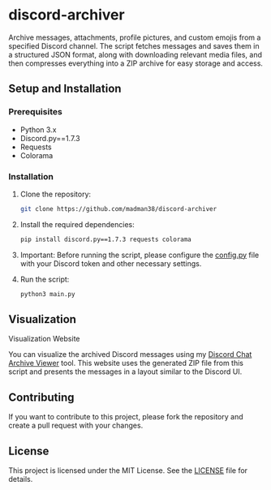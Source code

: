 # discord-archiver

Archive messages, attachments, profile pictures, and custom emojis from a specified Discord channel. The script fetches messages and saves them in a structured JSON format, along with downloading relevant media files, and then compresses everything into a ZIP archive for easy storage and access.

## Setup and Installation

### Prerequisites

- Python 3.x
- Discord.py==1.7.3
- Requests
- Colorama

### Installation

1. Clone the repository:

    ```sh
    git clone https://github.com/madman38/discord-archiver
    ```
2. Install the required dependencies:
    ```sh
    pip install discord.py==1.7.3 requests colorama
    ```
3. Important: Before running the script, please configure the [config.py](config.py) file with your Discord token and other necessary settings.
4. Run the script:

    ```sh
    python3 main.py
    ```

## Visualization

Visualization Website

You can visualize the archived Discord messages using my [Discord Chat Archive Viewer](https://madman38.github.io/discord-chat-archive-viewer) tool. This website uses the generated ZIP file from this script and presents the messages in a layout similar to the Discord UI.

## Contributing

If you want to contribute to this project, please fork the repository and create a pull request with your changes.

## License

This project is licensed under the MIT License. See the [LICENSE](LICENSE) file for details.
